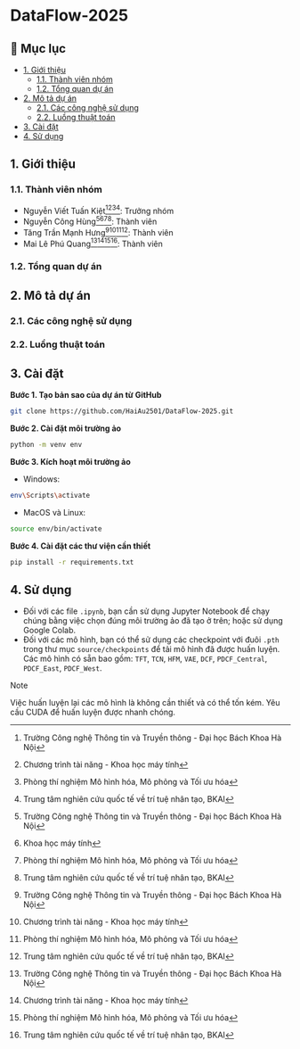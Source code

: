 # DataFlow-2025

## 📖 Mục lục

- [1. Giới thiệu](#1-giới-thiệu)
  - [1.1. Thành viên nhóm](#11-thành-viên-nhóm)
  - [1.2. Tổng quan dự án](#12-tổng-quan-dự-án)
- [2. Mô tả dự án](#2-mô-tả-dự-án)
  - [2.1. Các công nghệ sử dụng](#21-các-công-nghệ-sử-dụng)
  - [2.2. Luồng thuật toán](#22-luồng-thuật-toán)
- [3. Cài đặt](#3-cài-đặt)
- [4. Sử dụng](#4-sử-dụng)

## 1. Giới thiệu

### 1.1. Thành viên nhóm

- Nguyễn Viết Tuấn Kiệt[^1][^2][^4][^5]: Trưởng nhóm
- Nguyễn Công Hùng[^1][^3][^4][^5]: Thành viên
- Tăng Trần Mạnh Hưng[^1][^2][^4][^5]: Thành viên
- Mai Lê Phú Quang[^1][^2][^4][^5]: Thành viên

[^1]: Trường Công nghệ Thông tin và Truyền thông - Đại học Bách Khoa Hà Nội
[^2]: Chương trình tài năng - Khoa học máy tính
[^3]: Khoa học máy tính
[^4]: Phòng thí nghiệm Mô hình hóa, Mô phỏng và Tối ưu hóa
[^5]: Trung tâm nghiên cứu quốc tế về trí tuệ nhân tạo, BKAI

### 1.2. Tổng quan dự án

## 2. Mô tả dự án

### 2.1. Các công nghệ sử dụng

### 2.2. Luồng thuật toán

## 3. Cài đặt

**Bước 1. Tạo bản sao của dự án từ GitHub**

```bash
git clone https://github.com/HaiAu2501/DataFlow-2025.git
```

**Bước 2. Cài đặt môi trường ảo**

```bash
python -m venv env
```

**Bước 3. Kích hoạt môi trường ảo**

- Windows:

```bash
env\Scripts\activate
```

- MacOS và Linux:

```bash
source env/bin/activate
```

**Bước 4. Cài đặt các thư viện cần thiết**

```bash
pip install -r requirements.txt
```

## 4. Sử dụng

- Đối với các file `.ipynb`, bạn cần sử dụng Jupyter Notebook để chạy chúng bằng việc chọn đúng môi trường ảo đã tạo ở trên; hoặc sử dụng Google Colab.
- Đối với các mô hình, bạn có thể sử dụng các checkpoint với đuôi `.pth` trong thư mục `source/checkpoints` để tải mô hình đã được huấn luyện. Các mô hình có sẵn bao gồm: `TFT`, `TCN`, `HFM`, `VAE`, `DCF`, `PDCF_Central`, `PDCF_East`, `PDCF_West`.

> [!NOTE]  
> Việc huấn luyện lại các mô hình là không cần thiết và có thể tốn kém. Yêu cầu CUDA để huấn luyện được nhanh chóng.
